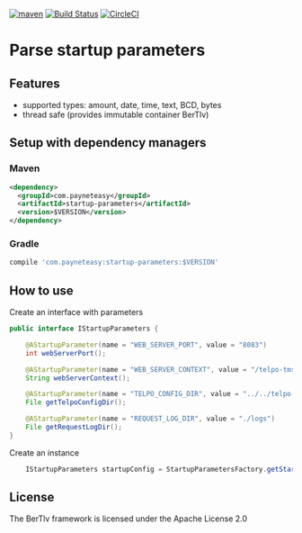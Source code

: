 [![maven](https://maven-badges.herokuapp.com/maven-central/com.payneteasy/startup-parameters/badge.svg)](https://maven-badges.herokuapp.com/maven-central/com.payneteasy/startup-parameters)
[![Build Status](https://travis-ci.org/evsinev/startup-parameters.svg?branch=master)](https://travis-ci.org/evsinev/startup-parameters)
[![CircleCI](https://circleci.com/gh/evsinev/startup-parameters.svg?style=svg)](https://circleci.com/gh/evsinev/startup-parameters)

Parse startup parameters
==========================


## Features

* supported types: amount, date, time, text, BCD, bytes
* thread safe (provides immutable container BerTlv)

## Setup with dependency managers

### Maven

```xml
<dependency>
  <groupId>com.payneteasy</groupId>
  <artifactId>startup-parameters</artifactId>
  <version>$VERSION</version>
</dependency>
```

### Gradle

```groovy
compile 'com.payneteasy:startup-parameters:$VERSION'
```

How to use
------------

Create an interface with parameters

```java
public interface IStartupParameters {

    @AStartupParameter(name = "WEB_SERVER_PORT", value = "8083")
    int webServerPort();

    @AStartupParameter(name = "WEB_SERVER_CONTEXT", value = "/telpo-tms")
    String webServerContext();

    @AStartupParameter(name = "TELPO_CONFIG_DIR", value = "../../telpo-config/mini")
    File getTelpoConfigDir();

    @AStartupParameter(name = "REQUEST_LOG_DIR", value = "./logs")
    File getRequestLogDir();
}
```

Create an instance

```java
    IStartupParameters startupConfig = StartupParametersFactory.getStartupParameters(IStartupParameters.class);
```


## License

The BerTlv framework is licensed under the Apache License 2.0
